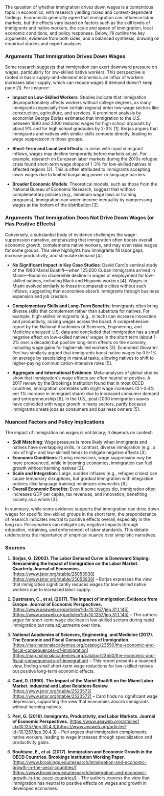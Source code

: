The question of whether immigration drives down wages is a contentious topic in economics, with research yielding mixed and context-dependent findings. Economists generally agree that immigration can influence labor markets, but the effects vary based on factors such as the skill levels of immigrants and native workers, the scale and speed of immigration, local economic conditions, and policy responses. Below, I'll outline the key arguments, evidence from both sides, and a balanced synthesis, drawing on empirical studies and expert analyses.

### Arguments That Immigration Drives Down Wages
Some research suggests that immigration can exert downward pressure on wages, particularly for low-skilled native workers. This perspective is rooted in basic supply-and-demand economics: an influx of workers increases labor supply, which can reduce wages if demand doesn't keep pace [1]. For instance:

- **Impact on Low-Skilled Workers**: Studies indicate that immigration disproportionately affects workers without college degrees, as many immigrants (especially from certain regions) enter low-wage sectors like construction, agriculture, and services. A prominent analysis by economist George Borjas estimated that immigration to the U.S. between 1980 and 2000 reduced wages for high school dropouts by about 9% and for high school graduates by 2-3% [1]. Borjas argues that immigrants and natives with similar skills compete directly, leading to wage suppression in those groups.

- **Short-Term and Localized Effects**: In areas with rapid immigrant inflows, wages may decline temporarily before markets adjust. For example, research on European labor markets during the 2010s refugee crisis found short-term wage drops of 1-3% for low-skilled natives in affected regions [2]. This is often attributed to immigrants accepting lower wages due to limited bargaining power or language barriers.

- **Broader Economic Models**: Theoretical models, such as those from the National Bureau of Economic Research, suggest that without complementary policies (e.g., minimum wage laws or training programs), immigration can widen income inequality by compressing wages at the bottom of the distribution [3].

### Arguments That Immigration Does Not Drive Down Wages (or Has Positive Effects)
Conversely, a substantial body of evidence challenges the wage-suppression narrative, emphasizing that immigration often boosts overall economic growth, complements native workers, and may even raise wages for some groups. This view highlights how immigrants fill labor gaps, increase productivity, and stimulate demand [4].

- **No Significant Impact in Key Case Studies**: David Card's seminal study of the 1980 Mariel Boatlift—when 125,000 Cuban immigrants arrived in Miami—found no discernible decline in wages or employment for low-skilled natives, including Black and Hispanic workers [4]. Wages in Miami evolved similarly to those in comparable cities without such inflows, suggesting that economies absorb immigrants through business expansion and job creation.

- **Complementary Skills and Long-Term Benefits**: Immigrants often bring diverse skills that complement rather than substitute for natives. For example, high-skilled immigrants (e.g., in tech) can increase innovation and productivity, raising wages across the board. A comprehensive report by the National Academies of Sciences, Engineering, and Medicine analyzed U.S. data and concluded that immigration has a small negative effect on low-skilled natives' wages in the short term (about 1-2% over a decade) but positive long-term effects on the economy, including wage gains for higher-skilled workers [3]. Economist Giovanni Peri has similarly argued that immigrants boost native wages by 0.5-1% on average by specializing in manual tasks, allowing natives to shift to higher-paying communication-intensive roles [5].

- **Aggregate and International Evidence**: Meta-analyses of global studies show that immigration's wage effects are often neutral or positive. A 2017 review by the Brookings Institution found that in most OECD countries, immigration correlates with slight wage increases (0.1-0.6% per 1% increase in immigrant share) due to increased consumer demand and entrepreneurship [6]. In the U.S., post-2000 immigration waves have coincided with wage growth in many sectors, partly because immigrants create jobs as consumers and business owners [5].

### Nuanced Factors and Policy Implications
The impact of immigration on wages is not binary; it depends on context:
- **Skill Matching**: Wage pressure is more likely when immigrants and natives have overlapping skills. In contrast, diverse immigration (e.g., a mix of high- and low-skilled) tends to mitigate negative effects [3].
- **Economic Conditions**: During recessions, wage suppression may be more pronounced, while in booming economies, immigration can fuel growth without harming natives [2].
- **Scale and Integration**: Large, sudden influxes (e.g., refugee crises) can cause temporary disruptions, but gradual immigration with integration policies (like language training) minimizes downsides [6].
- **Overall Economic Benefits**: Even if some wages dip, immigration often increases GDP per capita, tax revenues, and innovation, benefiting society as a whole [3].

In summary, while some evidence supports that immigration can drive down wages for specific low-skilled groups in the short term, the preponderance of research indicates neutral to positive effects overall, especially in the long run. Policymakers can mitigate any negative impacts through education, retraining, and enforcement of labor standards. This debate underscores the importance of empirical nuance over simplistic narratives.

### Sources
1. **Borjas, G. (2003). The Labor Demand Curve is Downward Sloping: Reexamining the Impact of Immigration on the Labor Market. Quarterly Journal of Economics.** [https://www.jstor.org/stable/25053938](https://www.jstor.org/stable/25053938) – Borjas expresses the view that immigration significantly reduces wages for low-skilled native workers due to increased labor supply.
   
2. **Dustmann, C., et al. (2017). The Impact of Immigration: Evidence from Europe. Journal of Economic Perspectives.** [https://www.aeaweb.org/articles?id=10.1257/jep.31.1.145](https://www.aeaweb.org/articles?id=10.1257/jep.31.1.145) – The authors argue for short-term wage declines in low-skilled sectors during rapid immigration but note adjustments over time.

3. **National Academies of Sciences, Engineering, and Medicine (2017). The Economic and Fiscal Consequences of Immigration.** [https://nap.nationalacademies.org/catalog/23550/the-economic-and-fiscal-consequences-of-immigration](https://nap.nationalacademies.org/catalog/23550/the-economic-and-fiscal-consequences-of-immigration) – This report presents a nuanced view, finding small short-term wage reductions for low-skilled natives but positive long-term economic effects.

4. **Card, D. (1990). The Impact of the Mariel Boatlift on the Miami Labor Market. Industrial and Labor Relations Review.** [https://www.jstor.org/stable/2523572](https://www.jstor.org/stable/2523572) – Card finds no significant wage depression, supporting the view that economies absorb immigrants without harming natives.

5. **Peri, G. (2016). Immigrants, Productivity, and Labor Markets. Journal of Economic Perspectives.** [https://www.aeaweb.org/articles?id=10.1257/jep.30.4.3](https://www.aeaweb.org/articles?id=10.1257/jep.30.4.3) – Peri argues that immigration complements native workers, leading to wage increases through specialization and productivity gains.

6. **Boubtane, E., et al. (2017). Immigration and Economic Growth in the OECD Countries. Brookings Institution Working Paper.** [https://www.brookings.edu/research/immigration-and-economic-growth-in-the-oecd-countries/](https://www.brookings.edu/research/immigration-and-economic-growth-in-the-oecd-countries/) – The authors express the view that immigration has neutral to positive effects on wages and growth in developed economies.